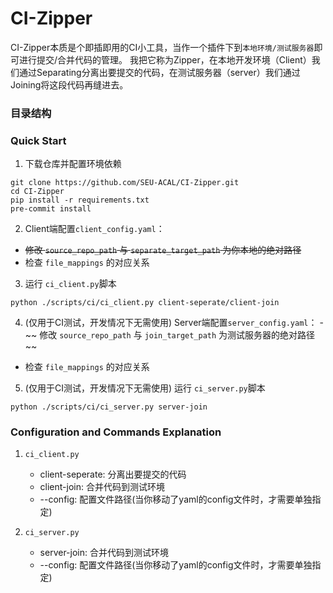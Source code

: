 # CI-Zipper

CI-Zipper本质是个即插即用的CI小工具，当作一个插件下到`本地环境/测试服务器`即可进行提交/合并代码的管理。
我把它称为Zipper，在本地开发环境（Client）我们通过Separating分离出要提交的代码，在测试服务器（server）我们通过Joining将这段代码再缝进去。 

### 目录结构


### Quick Start

1. 下载仓库并配置环境依赖

```
git clone https://github.com/SEU-ACAL/CI-Zipper.git
cd CI-Zipper
pip install -r requirements.txt
pre-commit install
```

2. Client端配置`client_config.yaml`：
- ~~修改 `source_repo_path` 与 `separate_target_path` 为你本地的绝对路径~~
- 检查 `file_mappings` 的对应关系

3. 运行 `ci_client.py`脚本
```
python ./scripts/ci/ci_client.py client-seperate/client-join
```

4. (仅用于CI测试，开发情况下无需使用) Server端配置`server_config.yaml`：
-~~ 修改 `source_repo_path` 与 `join_target_path` 为测试服务器的绝对路径~~
- 检查 `file_mappings` 的对应关系

5. (仅用于CI测试，开发情况下无需使用) 运行 `ci_server.py`脚本
```
python ./scripts/ci/ci_server.py server-join
```

### Configuration and Commands Explanation

1. `ci_client.py`
   - client-seperate: 分离出要提交的代码
   - client-join: 合并代码到测试环境
   - --config: 配置文件路径(当你移动了yaml的config文件时，才需要单独指定)

2. `ci_server.py`
   - server-join: 合并代码到测试环境
   - --config: 配置文件路径(当你移动了yaml的config文件时，才需要单独指定)
